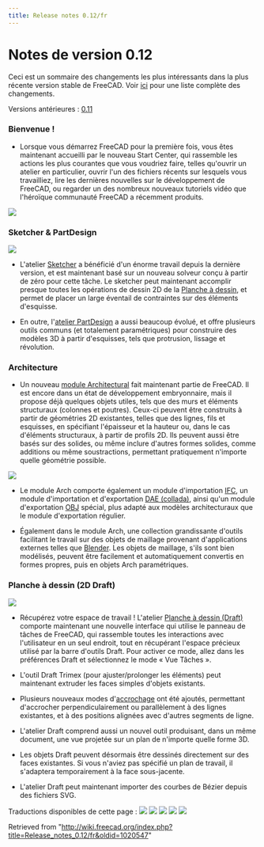 ```yaml
---
title: Release notes 0.12/fr
---
```

# Notes de version 0.12

Ceci est un sommaire des changements les plus intéressants dans la plus récente version stable de FreeCAD. Voir [ici](http://www.freecadweb.org/tracker/changelog_page.php) pour une liste complète des changements.

Versions antérieures : [0.11](/Release_notes_0.11 "Release notes 0.11")

### Bienvenue !

* Lorsque vous démarrez FreeCAD pour la première fois, vous êtes maintenant accueilli par le nouveau Start Center, qui rassemble les actions les plus courantes que vous voudriez faire, telles qu'ouvrir un atelier en particulier, ouvrir l'un des fichiers récents sur lesquels vous travailliez, lire les dernières nouvelles sur le développement de FreeCAD, ou regarder un des nombreux nouveaux tutoriels vidéo que l'héroïque communauté FreeCAD a récemment produits.

![](/images/FreeCAD_start_center.jpg)

### Sketcher & PartDesign

![](/images/Rim_bling.png)

* L'atelier [Sketcher](/Sketcher_Workbench/fr "Sketcher Workbench/fr") a bénéficié d'un énorme travail depuis la dernière version, et est maintenant basé sur un nouveau solveur conçu à partir de zéro pour cette tâche. Le sketcher peut maintenant accomplir presque toutes les opérations de dessin 2D de la [Planche à dessin](/Draft_Workbench/fr "Draft Workbench/fr"), et permet de placer un large éventail de contraintes sur des éléments d'esquisse.

* En outre, l'[atelier PartDesign](/PartDesign_Workbench/fr "PartDesign Workbench/fr") a aussi beaucoup évolué, et offre plusieurs outils communs (et totalement paramétriques) pour construire des modèles 3D à partir d'esquisses, tels que protrusion, lissage et révolution.

### Architecture

* Un nouveau [module Architectural](/Arch_Workbench/fr "Arch Workbench/fr") fait maintenant partie de FreeCAD. Il est encore dans un état de développement embryonnaire, mais il propose déjà quelques objets utiles, tels que des murs et éléments structuraux (colonnes et poutres). Ceux-ci peuvent être construits à partir de géométries 2D existantes, telles que des lignes, fils et esquisses, en spécifiant l'épaisseur et la hauteur ou, dans le cas d'éléments structuraux, à partir de profils 2D. Ils peuvent aussi être basés sur des solides, ou même inclure d'autres formes solides, comme additions ou même soustractions, permettant pratiquement n'importe quelle géométrie possible.

![](/images/Arch_screenshot.jpg)

* Le module Arch comporte également un module d'importation [IFC](http://en.wikipedia.org/wiki/fr:Industry_Foundation_Classes "wikipedia:fr:Industry Foundation Classes"), un module d'importation et d'exportation [DAE (collada)](http://en.wikipedia.org/wiki/fr:Collaborative_Design_Activity "wikipedia:fr:Collaborative Design Activity"), ainsi qu'un module d'exportation [OBJ](http://en.wikipedia.org/wiki/fr:Objet_3D_(format_de_fichier) "wikipedia:fr:Objet 3D (format de fichier)") spécial, plus adapté aux modèles architecturaux que le module d'exportation régulier.

* Également dans le module Arch, une collection grandissante d'outils facilitant le travail sur des objets de maillage provenant d'applications externes telles que [Blender](http://www.blender.org). Les objets de maillage, s'ils sont bien modélisés, peuvent être facilement et automatiquement convertis en formes propres, puis en objets Arch paramétriques.

### Planche à dessin (2D Draft)

![](/images/Draft_taskview.jpg)

* Récupérez votre espace de travail ! L'atelier [Planche à dessin (Draft)](/Draft_Workbench/fr "Draft Workbench/fr") comporte maintenant une nouvelle interface qui utilise le panneau de tâches de FreeCAD, qui rassemble toutes les interactions avec l'utilisateur en un seul endroit, tout en récupérant l'espace précieux utilisé par la barre d'outils Draft. Pour activer ce mode, allez dans les préférences Draft et sélectionnez le mode « Vue Tâches ».

* L'outil Draft Trimex (pour ajuster/prolonger les éléments) peut maintenant extruder les faces simples d'objets existants.

* Plusieurs nouveaux modes d'[accrochage](/Draft_Snap/fr "Draft Snap/fr") ont été ajoutés, permettant d'accrocher perpendiculairement ou parallèlement à des lignes existantes, et à des positions alignées avec d'autres segments de ligne.

* L'atelier Draft comprend aussi un nouvel outil produisant, dans un même document, une vue projetée sur un plan de n'importe quelle forme 3D.

* Les objets Draft peuvent désormais être dessinés directement sur des faces existantes. Si vous n'aviez pas spécifié un plan de travail, il s'adaptera temporairement à la face sous-jacente.

* L'atelier Draft peut maintenant importer des courbes de Bézier depuis des fichiers SVG.

Traductions disponibles de cette page : [![](/images/Flag-en.jpg)](/Release_notes_0.12 "Release notes 0.12 ") [![](/images/9/98/Flag-es.jpg)](/Release_notes_0.12/es "Release notes 0.12/es") [![](/images/Flag-it.jpg)](/Release_notes_0.12/it "Release notes 0.12/it ") [![](/images/0/0e/Flag-pl.jpg)](/Release_notes_0.12/pl "Release notes 0.12/pl") [![](/images/Flag-ru.jpg)](/Release_notes_0.12/ru  "Release notes 0.12/ru")

Retrieved from "<http://wiki.freecad.org/index.php?title=Release_notes_0.12/fr&oldid=1020547>"